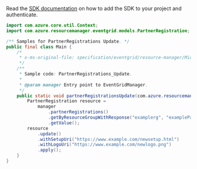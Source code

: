 Read the [SDK documentation](https://github.com/Azure/azure-sdk-for-java/blob/azure-resourcemanager-eventgrid_1.1.0-beta.2/sdk/eventgrid/azure-resourcemanager-eventgrid/README.md) on how to add the SDK to your project and authenticate.

```java
import com.azure.core.util.Context;
import com.azure.resourcemanager.eventgrid.models.PartnerRegistration;

/** Samples for PartnerRegistrations Update. */
public final class Main {
    /*
     * x-ms-original-file: specification/eventgrid/resource-manager/Microsoft.EventGrid/preview/2021-06-01-preview/examples/PartnerRegistrations_Update.json
     */
    /**
     * Sample code: PartnerRegistrations_Update.
     *
     * @param manager Entry point to EventGridManager.
     */
    public static void partnerRegistrationsUpdate(com.azure.resourcemanager.eventgrid.EventGridManager manager) {
        PartnerRegistration resource =
            manager
                .partnerRegistrations()
                .getByResourceGroupWithResponse("examplerg", "examplePartnerRegistrationName1", Context.NONE)
                .getValue();
        resource
            .update()
            .withSetupUri("https://www.example.com/newsetup.html")
            .withLogoUri("https://www.example.com/newlogo.png")
            .apply();
    }
}
```
